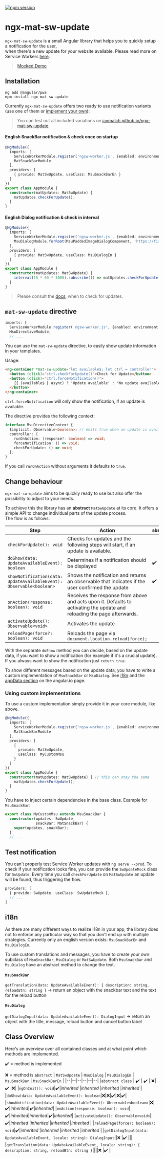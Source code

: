 [![npm version](https://badge.fury.io/js/ngx-mat-sw-update.svg)](https://badge.fury.io/js/ngx-mat-sw-update) 

# ngx-mat-sw-update
  
`ngx-mat-sw-update` is a small Angular library that helps you to quickly setup a notification for the user,  
when there's a new update for your website available. Please read more on Service Workers [here](https://angular.io/guide/service-worker-intro).  

> [Mocked Demo](https://janmalch.github.io/ngx-mat-sw-update)  

## Installation  
  
```  
ng add @angular/pwa  
npm install ngx-mat-sw-update  
```  
  
Currently `ngx-mat-sw-update` offers two ready to use notification variants (use one of them or [implement your own](#change-behaviour)):  
   
>You can test out all included variations on [janmalch.github.io/ngx-mat-sw-update](https://janmalch.github.io/ngx-mat-sw-update).  

#### English SnackBar notification & check once on startup

```typescript  
@NgModule({  
  imports: [  
    ServiceWorkerModule.register('ngsw-worker.js', {enabled: environment.production}),  
    MatSnackBarModule
  ], 
  providers: [
    { provide: MatSwUpdate, useClass: MsuSnackBarEn }
  ]
})  
export class AppModule {  
  constructor(matUpdates: MatSwUpdate) {  
    matUpdates.checkForUpdate();  
  }  
}  
```  

#### English Dialog notification & check in interval

```typescript  
@NgModule({  
  imports: [  
    ServiceWorkerModule.register('ngsw-worker.js', {enabled: environment.production}),  
    MsuDialogModule.forRoot(MsuPaddedImageDialogComponent, 'https://firebase.google.com/images/homepage/grow_2x.png')
  ], 
  providers: [
    { provide: MatSwUpdate, useClass: MsuDialogEn }
  ]
})  
export class AppModule {  
  constructor(matUpdates: MatSwUpdate) {  
    interval(15 * 60 * 1000).subscribe(() => matUpdates.checkForUpdate());  
  }  
}  
``` 

>Please consult the [docs](https://angular.io/guide/service-worker-communication#checking-for-updates), when to check for updates.

## `mat-sw-update` directive

```typescript  
imports: [  
  ServiceWorkerModule.register('ngsw-worker.js', {enabled: environment.production}),  
  MsuDirectiveModule,
  // ...
``` 

You can use the `mat-sw-update` directive, to easily show update information in your templates.

Usage:

```html
<ng-container *mat-sw-update="let available$; let ctrl = controller">
  <button (click)="ctrl.checkForUpdate()">Check for Update</button>
  <button (click)="ctrl.forceNotification()">
    {{ (available$ | async) ? 'Update available' : 'No update available' }}
  </button>
</ng-container>
``` 

`ctrl.forceNotification` will only show the notification, if an update is available.

The directive provides the following context:

```typescript
interface MsuDirectiveContext {
  $implicit: Observable<boolean>; // emits true when an update is available. Won't emit if no update is available.
  controller: {
    runOnAction: (response?: boolean) => void;
    forceNotification: () => void;
    checkForUpdate: () => void;
  };
}
```

If you call `runOnAction` without arguments it defaults to `true`.

## Change behaviour  
  
`ngx-mat-sw-update` aims to be quickly ready to use but also offer the possibility to adjust to your needs.  
  
To achieve this the library has an **abstract** `MatSwUpdate` at its core. It offers a simple API to change individual parts of the update process.  
The flow is as follows:  
  
| Step | Action | `abstract` |
|--|--|--|
| `checkForUpdate(): void` | Checks for updates and the following steps will start, if an update is available. ||
| `doShow(data: UpdateAvailableEvent): boolean`| Determines if a notification should be displayed | :heavy_check_mark: |
| `showNotification(data: UpdateAvailableEvent): Observable<boolean>`| Shows the notification and returns an observable that indicates if the user confirmed the update | :heavy_check_mark: | 
| `onAction(response: boolean): void`| Receives the response from above and acts upon it. Defaults to activating the update and reloading the page afterwards. || 
| `activateUpdate(): Observable<void>`| Activates the update ||
| `reloadPage(force?: boolean): void`| Reloads the page via `document.location.reload(force);`||
  
With the separate `doShow` method you can decide, based on the update data, if you want to show a notification (for example if it's a crucial update). 
If you always want to show the notification just `return true`.  

To show different messages based on the update data, you have to write a custom implementation of `MsuSnackBar` or `MsuDialog`.
See [i18n](#i18n) and the [appData section](https://angular.io/guide/service-worker-config#appdata) on the angular.io page.

### Using custom implementations

To use a custom implementation simply provide it in your core module, like above.

```typescript  
@NgModule({  
  imports: [  
    ServiceWorkerModule.register('ngsw-worker.js', {enabled: environment.production}),
    MatSnackBarModule
  ],
  providers: [
    {
      provide: MatSwUpdate,
      useClass: MyCustomMsu
    }
  ]
})  
export class AppModule {  
  constructor(matUpdates: MatSwUpdate) { // this can stay the same 
    matUpdates.checkForUpdate();  
  }  
}  
```

You have to inject certain dependencies in the base class. Example for `MsuSnackBar`:

```typescript
export class MyCustomMsu extends MsuSnackBar {
  constructor(updates: SwUpdate,
              snackBar: MatSnackBar) {
    super(updates, snackBar);
  }
  // ...
```

## Test notification

You can't properly test Service Worker updates with `ng serve --prod`. 
To check if your notification looks fine, you can provide the `SwUpdateMock` class for `SwUpdate`.
Every time you call `checkForUpdate` on `MatSwUpdate` an update will be found, thus triggering the flow. 

```typescript
providers: [
  { provide: SwUpdate, useClass: SwUpdateMock },
  // ...
]
```

## i18n

As there are many different ways to realize i18n in your app, the library does not to enforce any particular way so that you don't end up with multiple strategies.
Currently only an english version exists: `MsuSnackBarEn` and `MsuDialogEn`. 

To use custom translations and messages, you have to create your own subclass of `MsuSnackBar`, `MsuDialog` or `MatSwUpdate`.
Both `MsuSnackBar` and `MsuDialog` have an abstract method to change the text.

#### `MsuSnackBar`
`getTranslation(data: UpdateAvailableEvent): { description: string, reloadBtn: string }` 
→ return an object with the snackbar text and the text for the reload button

#### `MsuDialog`
`getDialogInput(data: UpdateAvailableEvent): DialogInput` 
→ return an object with the title, message, reload button and cancel button label

## Class Overview

Here's an overview over all contained classes and at what point which methods are implemented.

:heavy_check_mark: = method is implemented

:x: = method is `abstract`
| `MatSwUpdate` | `MsuDialog` | `MsuDialogEn` | `MsuSnackBar` | `MsuSnackBarEn` |
|--|--|--|--|--|--|
|`abstract class`  | :heavy_check_mark: | :heavy_check_mark: | :x:| :heavy_check_mark: |:x:|
|`ngOnInit(): void`|:heavy_check_mark:|*inherited* |*inherited* |*inherited* |*inherited* |
|`doShow(data: UpdateAvailableEvent): boolean`|:x:|:x:|:heavy_check_mark:|:x:|:heavy_check_mark:|
|`showNotification(data: UpdateAvailableEvent): Observable<boolean>`|:x:|:heavy_check_mark:|*inherited*|:heavy_check_mark:|*inherited*|
|`onAction(response: boolean): void`|:heavy_check_mark:|*inherited*|*inherited*|:heavy_check_mark:|*inherited*|
|`activateUpdate(): Observable<void>`|:heavy_check_mark:|*inherited* |*inherited* |*inherited* |*inherited* |
|`reloadPage(force?: boolean): void`|:heavy_check_mark:|*inherited* |*inherited* |*inherited* |*inherited* |
|`getDialogInput(data: UpdateAvailableEvent, locale: string): DialogInput`||:x: |:heavy_check_mark: |||
|`getTranslation(data: UpdateAvailableEvent, locale: string): { description: string, reloadBtn: string }`||||:x: |:heavy_check_mark: |

